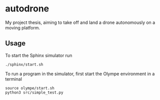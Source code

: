 # autodrone
My project thesis, aiming to take off and land a drone autonomously on a moving
platform.

## Usage

To start the Sphinx simulator run

```
./sphinx/start.sh
```

To run a program in the simulator, first start the Olympe environment in a 
terminal

```
source olympe/start.sh
python3 src/simple_test.py
```